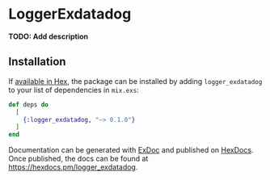 # LoggerExdatadog

**TODO: Add description**

## Installation

If [available in Hex](https://hex.pm/docs/publish), the package can be installed
by adding `logger_exdatadog` to your list of dependencies in `mix.exs`:

```elixir
def deps do
  [
    {:logger_exdatadog, "~> 0.1.0"}
  ]
end
```

Documentation can be generated with [ExDoc](https://github.com/elixir-lang/ex_doc)
and published on [HexDocs](https://hexdocs.pm). Once published, the docs can
be found at <https://hexdocs.pm/logger_exdatadog>.

